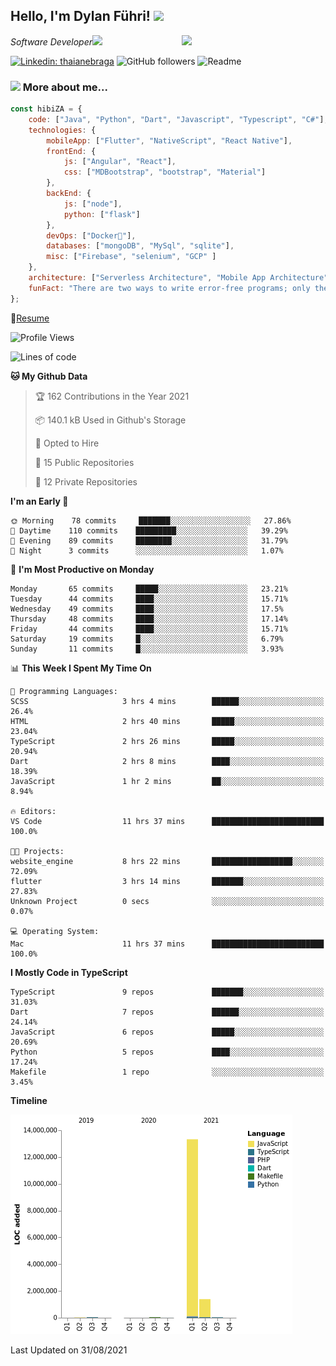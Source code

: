 <h2>Hello, I'm Dylan Führi! <img src="https://media.giphy.com/media/12oufCB0MyZ1Go/giphy.gif" width="50"></h2>
<img align='right' src="https://media.giphy.com/media/836HiJc7pgzy8iNXCn/giphy.gif" width="230">
<p><em>Software Developer</a><img src="https://media.giphy.com/media/WUlplcMpOCEmTGBtBW/giphy.gif" width="30"> 
</em></p>

[![Linkedin: thaianebraga](https://img.shields.io/badge/-Dylan-blue?style=flat-square&logo=Linkedin&logoColor=white&link=https://www.linkedin.com/in/dylan-fuhri/)](https://www.linkedin.com/in/dylan-fuhri/)
![GitHub followers](https://img.shields.io/github/followers/HibiZA?style=social)
![Readme](https://github.com/HibiZA/HibiZA/workflows/Readme/badge.svg)

### <img src="https://media.giphy.com/media/VgCDAzcKvsR6OM0uWg/giphy.gif" width="50"> More about me...  

```javascript
const hibiZA = {
    code: ["Java", "Python", "Dart", "Javascript", "Typescript", "C#"],
    technologies: {
        mobileApp: ["Flutter", "NativeScript", "React Native"],
        frontEnd: {
            js: ["Angular", "React"],
            css: ["MDBootstrap", "bootstrap", "Material"]
        },
        backEnd: {
            js: ["node"],
            python: ["flask"]
        },
        devOps: ["Docker🐳"],
        databases: ["mongoDB", "MySql", "sqlite"],
        misc: ["Firebase", "selenium", "GCP" ]
    },
    architecture: ["Serverless Architecture", "Mobile App Architecture"],
    funFact: "There are two ways to write error-free programs; only the third one works"
};
```
📝[Resume](https://drive.google.com/file/d/1RjxKCcvUeoyYgnL_eCwQ9zay77Ayr0Xu/view?usp=sharing)
<!--START_SECTION:waka-->
![Profile Views](http://img.shields.io/badge/Profile%20Views-0-blue)

![Lines of code](https://img.shields.io/badge/From%20Hello%20World%20I%27ve%20Written-14.9%20million%20lines%20of%20code-blue)

**🐱 My Github Data** 

> 🏆 162 Contributions in the Year 2021
 > 
> 📦 140.1 kB Used in Github's Storage 
 > 
> 💼 Opted to Hire
 > 
> 📜 15 Public Repositories 
 > 
> 🔑 12 Private Repositories  
 > 
**I'm an Early 🐤** 

```text
🌞 Morning    78 commits     ███████░░░░░░░░░░░░░░░░░░   27.86% 
🌆 Daytime    110 commits    █████████░░░░░░░░░░░░░░░░   39.29% 
🌃 Evening    89 commits     ████████░░░░░░░░░░░░░░░░░   31.79% 
🌙 Night      3 commits      ░░░░░░░░░░░░░░░░░░░░░░░░░   1.07%

```
📅 **I'm Most Productive on Monday** 

```text
Monday       65 commits     █████░░░░░░░░░░░░░░░░░░░░   23.21% 
Tuesday      44 commits     ████░░░░░░░░░░░░░░░░░░░░░   15.71% 
Wednesday    49 commits     ████░░░░░░░░░░░░░░░░░░░░░   17.5% 
Thursday     48 commits     ████░░░░░░░░░░░░░░░░░░░░░   17.14% 
Friday       44 commits     ████░░░░░░░░░░░░░░░░░░░░░   15.71% 
Saturday     19 commits     █░░░░░░░░░░░░░░░░░░░░░░░░   6.79% 
Sunday       11 commits     █░░░░░░░░░░░░░░░░░░░░░░░░   3.93%

```


📊 **This Week I Spent My Time On** 

```text
💬 Programming Languages: 
SCSS                     3 hrs 4 mins        ██████░░░░░░░░░░░░░░░░░░░   26.4% 
HTML                     2 hrs 40 mins       █████░░░░░░░░░░░░░░░░░░░░   23.04% 
TypeScript               2 hrs 26 mins       █████░░░░░░░░░░░░░░░░░░░░   20.94% 
Dart                     2 hrs 8 mins        ████░░░░░░░░░░░░░░░░░░░░░   18.39% 
JavaScript               1 hr 2 mins         ██░░░░░░░░░░░░░░░░░░░░░░░   8.94%

🔥 Editors: 
VS Code                  11 hrs 37 mins      █████████████████████████   100.0%

🐱‍💻 Projects: 
website_engine           8 hrs 22 mins       ██████████████████░░░░░░░   72.09% 
flutter                  3 hrs 14 mins       ███████░░░░░░░░░░░░░░░░░░   27.83% 
Unknown Project          0 secs              ░░░░░░░░░░░░░░░░░░░░░░░░░   0.07%

💻 Operating System: 
Mac                      11 hrs 37 mins      █████████████████████████   100.0%

```

**I Mostly Code in TypeScript** 

```text
TypeScript               9 repos             ███████░░░░░░░░░░░░░░░░░░   31.03% 
Dart                     7 repos             ██████░░░░░░░░░░░░░░░░░░░   24.14% 
JavaScript               6 repos             █████░░░░░░░░░░░░░░░░░░░░   20.69% 
Python                   5 repos             ████░░░░░░░░░░░░░░░░░░░░░   17.24% 
Makefile                 1 repo              ░░░░░░░░░░░░░░░░░░░░░░░░░   3.45%

```


**Timeline**

![Chart not found](https://raw.githubusercontent.com/HibiZA/HibiZA/master/charts/bar_graph.png) 


 Last Updated on 31/08/2021
<!--END_SECTION:waka-->
